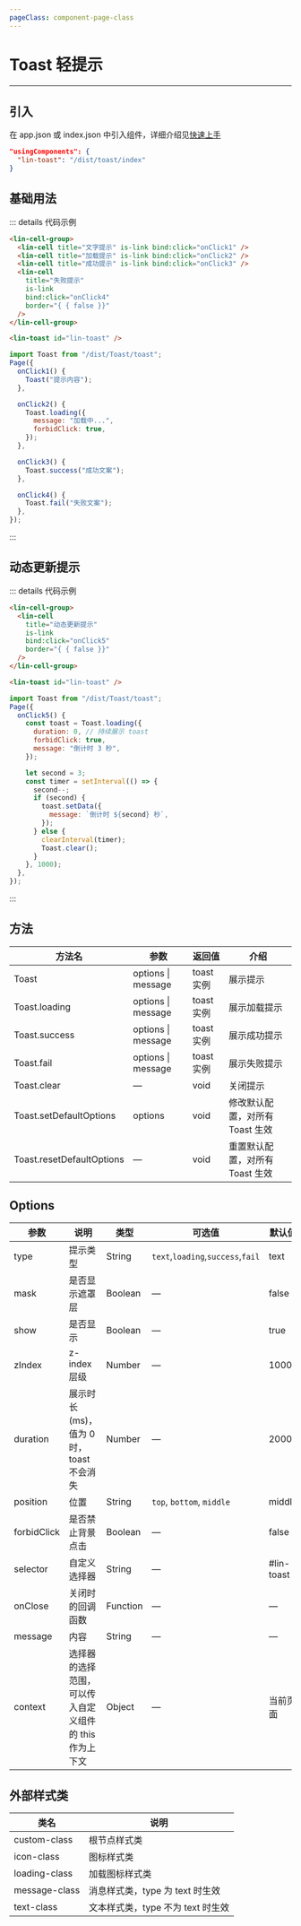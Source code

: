 ```yaml
---
pageClass: component-page-class
---
```


# Toast 轻提示

---

<demo-image src='/componentImage/feedback/toast.gif' />


## 引入

在 app.json 或 index.json 中引入组件，详细介绍见[快速上手](/guide/start)

```json
"usingComponents": {
  "lin-toast": "/dist/toast/index"
}
```

## 基础用法

::: details 代码示例

```html
<lin-cell-group>
  <lin-cell title="文字提示" is-link bind:click="onClick1" />
  <lin-cell title="加载提示" is-link bind:click="onClick2" />
  <lin-cell title="成功提示" is-link bind:click="onClick3" />
  <lin-cell
    title="失败提示"
    is-link
    bind:click="onClick4"
    border="{ { false }}"
  />
</lin-cell-group>

<lin-toast id="lin-toast" />
```

```javascript
import Toast from "/dist/Toast/toast";
Page({
  onClick1() {
    Toast("提示内容");
  },

  onClick2() {
    Toast.loading({
      message: "加载中...",
      forbidClick: true,
    });
  },

  onClick3() {
    Toast.success("成功文案");
  },

  onClick4() {
    Toast.fail("失败文案");
  },
});
```

:::

## 动态更新提示

::: details 代码示例

```html
<lin-cell-group>
  <lin-cell
    title="动态更新提示"
    is-link
    bind:click="onClick5"
    border="{ { false }}"
  />
</lin-cell-group>

<lin-toast id="lin-toast" />
```

```javascript
import Toast from "/dist/Toast/toast";
Page({
  onClick5() {
    const toast = Toast.loading({
      duration: 0, // 持续展示 toast
      forbidClick: true,
      message: "倒计时 3 秒",
    });

    let second = 3;
    const timer = setInterval(() => {
      second--;
      if (second) {
        toast.setData({
          message: `倒计时 ${second} 秒`,
        });
      } else {
        clearInterval(timer);
        Toast.clear();
      }
    }, 1000);
  },
});
```

:::

## 方法

| 方法名                    | 参数                   | 返回值     | 介绍                            |
| ------------------------- | ---------------------- | ---------- | ------------------------------- |
| Toast                     | options &#124; message | toast 实例 | 展示提示                        |
| Toast.loading             | options &#124; message | toast 实例 | 展示加载提示                    |
| Toast.success             | options &#124; message | toast 实例 | 展示成功提示                    |
| Toast.fail                | options &#124; message | toast 实例 | 展示失败提示                    |
| Toast.clear               | —                      | void       | 关闭提示                        |
| Toast.setDefaultOptions   | options                | void       | 修改默认配置，对所有 Toast 生效 |
| Toast.resetDefaultOptions | —                      | void       | 重置默认配置，对所有 Toast 生效 |

## Options

| 参数        | 说明                                                   | 类型     | 可选值                            | 默认值     |
| ----------- | ------------------------------------------------------ | -------- | --------------------------------- | ---------- |
| type        | 提示类型                                               | String   | `text`,`loading`,`success`,`fail` | text       |
| mask        | 是否显示遮罩层                                         | Boolean  | —                                 | false      |
| show        | 是否显示                                               | Boolean  | —                                 | true       |
| zIndex      | z-index 层级                                           | Number   | —                                 | 1000       |
| duration    | 展示时长(ms)，值为 0 时，toast 不会消失                | Number   | —                                 | 2000       |
| position    | 位置                                                   | String   | `top`, `bottom`, `middle`         | middle     |
| forbidClick | 是否禁止背景点击                                       | Boolean  | —                                 | false      |
| selector    | 自定义选择器                                           | String   | —                                 | #lin-toast |
| onClose     | 关闭时的回调函数                                       | Function | —                                 | —          |
| message     | 内容                                                   | String   | —                                 | —          |
| context     | 选择器的选择范围，可以传入自定义组件的 this 作为上下文 | Object   | —                                 | 当前页面   |

## 外部样式类

| 类名      | 说明                              |
| ------------- | --------------------------------- |
| custom-class  | 根节点样式类                      |
| icon-class    | 图标样式类                        |
| loading-class | 加载图标样式类                    |
| message-class | 消息样式类，type 为 text 时生效   |
| text-class    | 文本样式类，type 不为 text 时生效 |
